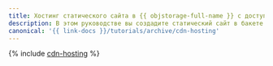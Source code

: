 ```yaml
---
title: Хостинг статического сайта в {{ objstorage-full-name }} с доступом через {{ cdn-full-name }}
description: В этом руководстве вы создадите статический сайт в бакете {{ objstorage-name }} и настроите доступ к нему с помощью {{ cdn-name }}.
canonical: '{{ link-docs }}/tutorials/archive/cdn-hosting'
---
```


{% include [cdn-hosting](../../_tutorials/applied/cdn-hosting.md) %}
